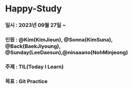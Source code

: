 # Happy-Study

### 일시 : 2023년 09월 27일 ~ 
### 인원 : @Kim(KimJieun), @Sonna(KimSuna), @Back(BaekJiyoung), @Sunday(LeeDaesun),@ninaaano(NohMinjeong)
### 주제 : TIL(Today I Learn)
### 목표 : Git Practice
